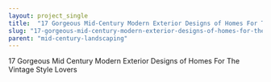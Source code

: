 ```yaml
---
layout: project_single
title:  "17 Gorgeous Mid-Century Modern Exterior Designs of Homes For The Vintage Style Lovers"
slug: "17-gorgeous-mid-century-modern-exterior-designs-of-homes-for-the-vintage-style-lovers"
parent: "mid-century-landscaping"
---
```

17 Gorgeous Mid Century Modern Exterior Designs of Homes For The Vintage Style Lovers